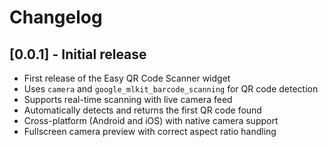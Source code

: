 # Changelog

## [0.0.1] - Initial release
- First release of the Easy QR Code Scanner widget
- Uses `camera` and `google_mlkit_barcode_scanning` for QR code detection
- Supports real-time scanning with live camera feed
- Automatically detects and returns the first QR code found
- Cross-platform (Android and iOS) with native camera support
- Fullscreen camera preview with correct aspect ratio handling